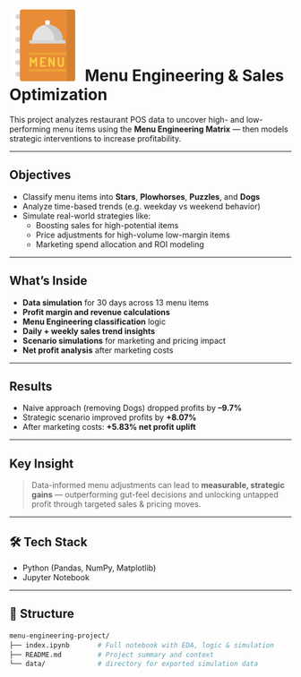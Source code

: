 # ![alt text](assets/menu_128px.png) Menu Engineering & Sales Optimization

This project analyzes restaurant POS data to uncover high- and low-performing menu items using the **Menu Engineering Matrix** — then models strategic interventions to increase profitability.

---

## Objectives

- Classify menu items into **Stars**, **Plowhorses**, **Puzzles**, and **Dogs**
- Analyze time-based trends (e.g. weekday vs weekend behavior)
- Simulate real-world strategies like:
  - Boosting sales for high-potential items
  - Price adjustments for high-volume low-margin items
  - Marketing spend allocation and ROI modeling

---

## What’s Inside

- **Data simulation** for 30 days across 13 menu items  
- **Profit margin and revenue calculations**  
- **Menu Engineering classification** logic  
- **Daily + weekly sales trend insights**  
- **Scenario simulations** for marketing and pricing impact  
- **Net profit analysis** after marketing costs  

---

## Results

- Naive approach (removing Dogs) dropped profits by **–9.7%**
- Strategic scenario improved profits by **+8.07%**
- After marketing costs: **+5.83% net profit uplift**

---

## Key Insight

> Data-informed menu adjustments can lead to **measurable, strategic gains** — outperforming gut-feel decisions and unlocking untapped profit through targeted sales & pricing moves.

---

## 🛠 Tech Stack

- Python (Pandas, NumPy, Matplotlib)
- Jupyter Notebook

---

## 📂 Structure

```bash
menu-engineering-project/
├── index.ipynb       # Full notebook with EDA, logic & simulation
├── README.md         # Project summary and context
└── data/             # directory for exported simulation data


